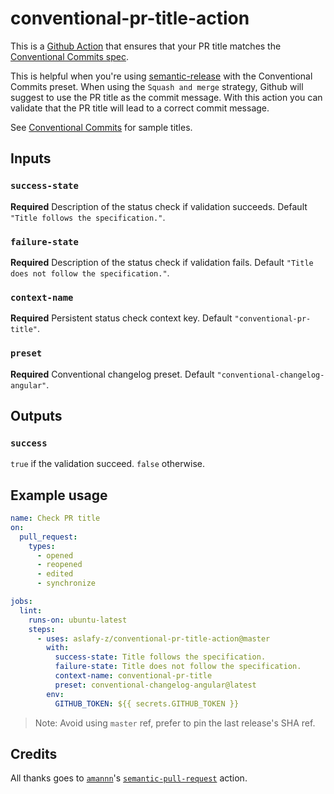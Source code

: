 # conventional-pr-title-action

This is a [Github Action](https://github.com/features/actions) that ensures that your PR title matches the [Conventional Commits spec](https://www.conventionalcommits.org/).

This is helpful when you're using [semantic-release](https://github.com/semantic-release/semantic-release) with the Conventional Commits preset. When using the `Squash and merge` strategy, Github will suggest to use the PR title as the commit message. With this action you can validate that the PR title will lead to a correct commit message.

See [Conventional Commits](https://www.conventionalcommits.org/) for sample titles.

## Inputs

### `success-state`

**Required** Description of the status check if validation succeeds. Default `"Title follows the specification."`.

### `failure-state`

**Required** Description of the status check if validation fails. Default `"Title does not follow the specification."`.

### `context-name`

**Required** Persistent status check context key. Default `"conventional-pr-title"`.

### `preset`

**Required** Conventional changelog preset. Default `"conventional-changelog-angular"`.

## Outputs

### `success`

`true` if the validation succeed. `false` otherwise.

## Example usage

```yaml
name: Check PR title
on:
  pull_request:
    types:
      - opened
      - reopened
      - edited
      - synchronize

jobs:
  lint:
    runs-on: ubuntu-latest
    steps:
      - uses: aslafy-z/conventional-pr-title-action@master
        with:
          success-state: Title follows the specification.
          failure-state: Title does not follow the specification.
          context-name: conventional-pr-title
          preset: conventional-changelog-angular@latest
        env:
          GITHUB_TOKEN: ${{ secrets.GITHUB_TOKEN }}
```

> Note: Avoid using `master` ref, prefer to pin the last release's SHA ref.

## Credits

All thanks goes to [`amannn`](https://github.com/amannn)'s [`semantic-pull-request`](https://github.com/amannn/action-semantic-pull-request) action.
